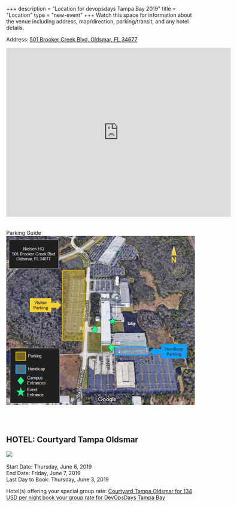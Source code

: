 +++
description = "Location for devopsdays Tampa Bay 2019"
title = "Location"
type = "new-event"
+++
Watch this space for information about the venue including address, map/direction, parking/transit, and any hotel details.

<!-- Uncomment this only if you have set the coordinates for your location in the config yaml. Get Latitude and Longitude of a Point: http://itouchmap.com/latlong.html -->

<!-- {{< event_map >}} --> 

<!-- <img width="500px" alt="DevOpsDays Philadelphia 2019" src="/events/2019-philadelphia/location/chf.jpg"/> -->

Address: <a href="https://goo.gl/maps/Ww7JuPwSjys">501 Brooker Creek Blvd, Oldsmar, FL 34677 </a>

<iframe src="https://www.google.com/maps/embed?pb=!1m18!1m12!1m3!1d8375.027173670402!2d-82.65888425711566!3d28.046927154599!2m3!1f0!2f0!3f0!3m2!1i1024!2i768!4f13.1!3m3!1m2!1s0x88c2ec7babf54cf7%3A0xc0d3acbf5d7ea89a!2s501+Brooker+Creek+Blvd%2C+Oldsmar%2C+FL+34677!5e0!3m2!1sen!2sus!4v1552314966676" width="600" height="450" frameborder="0" style="border:0" allowfullscreen></iframe>

<br>
<br>

Parking Guide
<br>
<a>
  <img src="/events/2019-tampa/contributers/tampaparking.png" style="height:450px;" style="border:2;">
</a>

<br>
<br>

## HOTEL: Courtyard Tampa Oldsmar
<a href="https://www.marriott.com/event-reservations/reservation-link.mi?id=1555354828529&key=GRP&app=resvlink" target="_blank">
  <img src="https://cache.marriott.com/marriottassets/marriott/TPAOL/tpaol-entrance-0040-hor-clsc.jpg?interpolation=progressive-bilinear&downsize=*:423px" style="border:0;">
</a>

Start Date: Thursday, June 6, 2019<br>
End Date: Friday, June 7, 2019<br>
Last Day to Book: Thursday, June 3, 2019

Hotel(s) offering your special group rate: <a href="https://www.marriott.com/event-reservations/reservation-link.mi?id=1555354828529&key=GRP&app=resvlink" target="_blank">Courtyard Tampa Oldsmar for 134 USD per night book your group rate for DevOpsDays Tampa Bay </a>